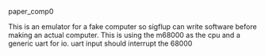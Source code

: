 
paper_comp0

This is an emulator for a fake computer so sigflup can write software before making an actual computer. This is using the m68000 as the cpu and a generic uart for io. uart input should interrupt the 68000
